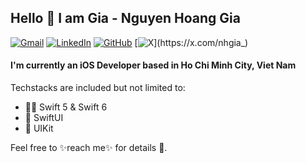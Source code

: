 ## Hello 👋 I am Gia - Nguyen Hoang Gia
[![Gmail](https://img.shields.io/badge/Gmail-EA4335?style=for-the-badge&logo=Gmail&logoColor=white&link=mailto:nhgia.apcs@gmail.com)](mailto:nhgia.apcs@gmail.com)
[![LinkedIn](https://img.shields.io/badge/-LinkedIn-blue?style=for-the-badge&logo=Linkedin&logoColor=white&label=nhgia&link=https://www.linkedin.com/in/nhgia)](https://www.linkedin.com/in/nhgia)
[![GitHub](https://img.shields.io/badge/GitHub-181717?style=for-the-badge&logo=GitHub&logoColor=white&label=nhgia&link=https://github.com/nhgia)](https://github.com/nhgia)
[![X](https://img.shields.io/badge/X-000000?style=for-the-badge&logo=X&logoColor=white&label=nhgia_&link=https://x.com/nhgia_)](https://x.com/nhgia_)

#### I'm currently an iOS Developer based in Ho Chi Minh City, Viet Nam

Techstacks are included but not limited to:
- 🐦‍🔥 Swift 5 & Swift 6 
- 🍁 SwiftUI
- 📱 UIKit

Feel free to ✨reach me✨ for details 👯.
